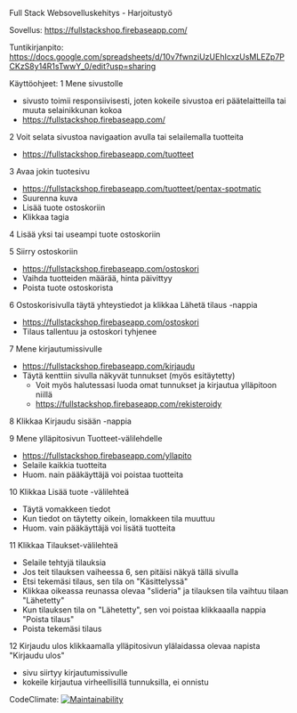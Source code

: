 Full Stack Websovelluskehitys - Harjoitustyö

Sovellus:
https://fullstackshop.firebaseapp.com/

Tuntikirjanpito:
https://docs.google.com/spreadsheets/d/10v7fwnziUzUEhIcxzUsMLEZp7PCKzS8y14R1sTwwY_0/edit?usp=sharing

Käyttöohjeet:
1 Mene sivustolle
- sivusto toimii responsiivisesti, joten kokeile sivustoa eri päätelaitteilla tai muuta selainikkunan kokoa
- https://fullstackshop.firebaseapp.com/

2 Voit selata sivustoa navigaation avulla tai selailemalla tuotteita
- https://fullstackshop.firebaseapp.com/tuotteet

3 Avaa jokin tuotesivu
- https://fullstackshop.firebaseapp.com/tuotteet/pentax-spotmatic
- Suurenna kuva
- Lisää tuote ostoskoriin
- Klikkaa tagia

4 Lisää yksi tai useampi tuote ostoskoriin

5 Siirry ostoskoriin
- https://fullstackshop.firebaseapp.com/ostoskori
- Vaihda tuotteiden määrää, hinta päivittyy
- Poista tuote ostoskorista

6 Ostoskorisivulla täytä yhteystiedot ja klikkaa Lähetä tilaus -nappia
- https://fullstackshop.firebaseapp.com/ostoskori
- Tilaus tallentuu ja ostoskori tyhjenee

7 Mene kirjautumissivulle 
- https://fullstackshop.firebaseapp.com/kirjaudu
- Täytä kenttiin sivulla näkyvät tunnukset (myös esitäytetty)
  - Voit myös halutessasi luoda omat tunnukset ja kirjautua ylläpitoon niillä
  - https://fullstackshop.firebaseapp.com/rekisteroidy

8 Klikkaa Kirjaudu sisään -nappia

9 Mene ylläpitosivun Tuotteet-välilehdelle
- https://fullstackshop.firebaseapp.com/yllapito
- Selaile kaikkia tuotteita
- Huom. nain pääkäyttäjä voi poistaa tuotteita

10 Klikkaa Lisää tuote -välilehteä
- Täytä vomakkeen tiedot
- Kun tiedot on täytetty oikein, lomakkeen tila muuttuu
- Huom. vain pääkäyttäjä voi lisätä tuotteita

11 Klikkaa Tilaukset-välilehteä
- Selaile tehtyjä tilauksia
- Jos teit tilauksen vaiheessa 6, sen pitäisi näkyä tällä sivulla
- Etsi tekemäsi tilaus, sen tila on "Käsittelyssä"
- Klikkaa oikeassa reunassa olevaa "slideria" ja tilauksen tila vaihtuu tilaan "Lähetetty"
- Kun tilauksen tila on "Lähetetty", sen voi poistaa klikkaaalla nappia "Poista tilaus"
- Poista tekemäsi tilaus

12 Kirjaudu ulos klikkaamalla ylläpitosivun ylälaidassa olevaa napista "Kirjaudu ulos"
- sivu siirtyy kirjautumissivulle
- kokeile kirjautua virheellisillä tunnuksilla, ei onnistu







CodeClimate:
[![Maintainability](https://api.codeclimate.com/v1/badges/35952a8a0ca09997734f/maintainability)](https://codeclimate.com/github/juissijohtaja/FullStackShop/maintainability)